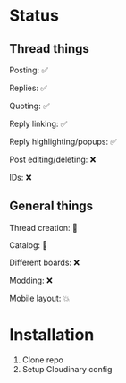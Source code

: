 # Status

## Thread things

Posting: :white_check_mark:

Replies: :white_check_mark:

Quoting: :white_check_mark:

Reply linking: :white_check_mark:

Reply highlighting/popups: :white_check_mark:

Post editing/deleting: :x:

IDs: :x:

## General things

Thread creation: :construction:

Catalog: :construction:

Different boards: :x:

Modding: :x:

Mobile layout: :boom:

# Installation

1. Clone repo
2. Setup Cloudinary config